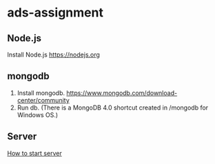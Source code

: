 # ads-assignment

## Node.js
Install Node.js https://nodejs.org

## mongodb
1. Install mongodb. https://www.mongodb.com/download-center/community
2. Run db. (There is a MongoDB 4.0 shortcut created in /mongodb for Windows OS.)

## Server
[How to start server](server/README.md)